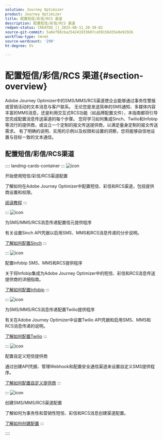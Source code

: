 ```yaml
---
solution: Journey Optimizer
product: Journey Optimizer
title: 配置短信/彩信/RCS 渠道
description: 配置短信/彩信/RCS 渠道
redpen-status: CREATED_||_2025-08-11_20-38-02
source-git-commit: 5a8ef88cba254241933607ca59156d35e0e92926
workflow-type: tm+mt
source-wordcount: '299'
ht-degree: 5%

---
```



# 配置短信/彩信/RCS 渠道{#section-overview}

Adobe Journey Optimizer中的SMS/MMS/RCS渠道使企业能够通过事务性警报或营销活动的文本消息与客户联系。 无论您是发送简单的SMS通知、多媒体内容丰富的MMS消息，还是利用交互式RCS功能（如品牌配置文件），本指南都将引导您完成配置消息传送渠道的每个步骤。 您将学习如何集成Sinch、Twilio和Infobip等流行的提供商，或设立一个定制的报文传送提供商，以满足量身定制的报文传送需求。 有了明确的说明、实用的示例以及权限和设置的洞察，您将能够自信地设置与目标一致的文本通信。

## 配置短信/彩信/RCS渠道

:::: landing-cards-container
:::
![icon](https://cdn.experienceleague.adobe.com/icons/circle-play.svg?lang=zh-Hans)

开始使用短信/彩信/RCS渠道配置

了解如何在Adobe Journey Optimizer中配置短信、彩信和RCS渠道，包括提供商设置和权限。

[阅读教程](../using/sms/sms-configuration.md)
:::

:::
![icon](https://cdn.experienceleague.adobe.com/icons/puzzle-piece.svg?lang=zh-Hans)

为SMS/MMS/RCS消息传递配置信元提供程序

有关设置Sinch API凭据以启用SMS、MMS和RCS消息传递的分步说明。

[了解如何配置Sinch](../using/sms/sms-configuration-sinch.md)
:::

:::
![icon](https://cdn.experienceleague.adobe.com/icons/puzzle-piece.svg?lang=zh-Hans)

配置Infobip SMS、MMS和RCS提供程序

关于将Infobip集成为Adobe Journey Optimizer中的短信、彩信和RCS消息传送提供商的详细指南。

[了解如何配置Infobip](../using/sms/sms-configuration-infobip.md)
:::

:::
![icon](https://cdn.experienceleague.adobe.com/icons/puzzle-piece.svg?lang=zh-Hans)

为SMS/MMS/RCS消息传递配置Twilio提供程序

有关在Adobe Journey Optimizer中设置Twilio API凭据和启用SMS、MMS和RCS消息传递的说明。

[了解如何配置Twilio](../using/sms/sms-configuration-twilio.md)
:::

:::
![icon](https://cdn.experienceleague.adobe.com/icons/code-branch.svg?lang=zh-Hans)

配置自定义短信提供商

通过创建API凭据、管理Webhook和配置安全通信渠道来设置自定义SMS提供程序。

[了解如何配置自定义提供商](../using/sms/sms-configuration-custom.md)
:::

:::
![icon](https://cdn.experienceleague.adobe.com/icons/gear.svg?lang=zh-Hans)

创建SMS/MMS/RCS渠道配置

了解如何为事务性和营销性短信、彩信和RCS消息创建渠道配置。

[了解如何创建配置](../using/sms/sms-configuration-surface.md)
:::

::::
